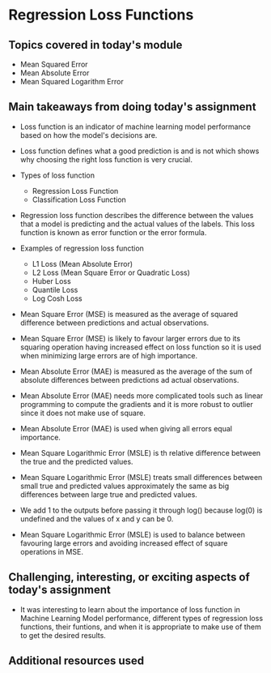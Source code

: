 # Regression Loss Functions

## Topics covered in today's module
* Mean Squared Error
* Mean Absolute Error
* Mean Squared Logarithm Error

## Main takeaways from doing today's assignment
* Loss function is an indicator of machine learning model performance based on how the model's decisions are.

* Loss function defines what a good prediction is and is not which shows why choosing the right loss function is very crucial.

* Types of loss function
  * Regression Loss Function
  * Classification Loss Function
  
* Regression loss function describes the difference between the values that a model is predicting and the actual values of the labels. This loss function is known as error function or the error formula.

* Examples of regression loss function
  * L1 Loss (Mean Absolute Error)
  * L2 Loss (Mean Square Error or Quadratic Loss)
  * Huber Loss
  * Quantile Loss
  * Log Cosh Loss

* Mean Square Error (MSE) is measured as the average of squared difference between predictions and actual observations.

*  Mean Square Error (MSE) is likely to favour larger errors due to its squaring operation having increased effect on loss function so it is used when minimizing large errors are of high importance.                     

* Mean Absolute Error (MAE) is measured as the average of the sum of absolute differences between predictions ad actual observations.

* Mean Absolute Error (MAE) needs more complicated tools such as linear programming to compute the gradients and it is more robust to outlier since it does not make use of square.

* Mean Absolute Error (MAE) is used when giving all errors equal importance.

* Mean Square Logarithmic Error (MSLE) is th relative difference between the true and the predicted values.

* Mean Square Logarithmic Error (MSLE) treats small differences between small true and predicted values approximately the same as big differences between large true and predicted values.

* We add 1 to the outputs before passing it through log() because log(0) is undefined and the values of x and y can be 0.

* Mean Square Logarithmic Error (MSLE) is used to balance between favouring large errors and avoiding increased effect of square operations in MSE.

## Challenging, interesting, or exciting aspects of today's assignment
* It was interesting to learn about the importance of loss function in Machine Learning Model performance, different types of regression loss functions, their funtions, and when it is appropriate to make use of them to get the desired results. 

## Additional resources used 

